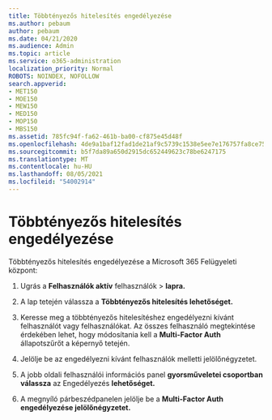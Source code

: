 ```yaml
---
title: Többtényezős hitelesítés engedélyezése
ms.author: pebaum
author: pebaum
ms.date: 04/21/2020
ms.audience: Admin
ms.topic: article
ms.service: o365-administration
localization_priority: Normal
ROBOTS: NOINDEX, NOFOLLOW
search.appverid:
- MET150
- MOE150
- MEW150
- MED150
- MOP150
- MBS150
ms.assetid: 785fc94f-fa62-461b-ba00-cf875e45d48f
ms.openlocfilehash: 4de9a1baf12fad1de21af9c5739c1538e5ee7e176757fa8ce7586aa3a7f2b71f
ms.sourcegitcommit: b5f7da89a650d2915dc652449623c78be6247175
ms.translationtype: MT
ms.contentlocale: hu-HU
ms.lasthandoff: 08/05/2021
ms.locfileid: "54002914"
---
```

# <a name="enable-multi-factor-authentication"></a>Többtényezős hitelesítés engedélyezése

Többtényezős hitelesítés engedélyezése a Microsoft 365 Felügyeleti központ:

1. Ugrás a **Felhasználók aktív** felhasználók \> **lapra.**
    
2. A lap tetején válassza a **Többtényezős hitelesítés lehetőséget.** 
    
3. Keresse meg a többtényezős hitelesítéshez engedélyezni kívánt felhasználót vagy felhasználókat. Az összes felhasználó megtekintése érdekében lehet, hogy módosítania kell a **Multi-Factor Auth** állapotszűrőt a képernyő tetején.
    
4. Jelölje be az engedélyezni kívánt felhasználók melletti jelölőnégyzetet.
    
5.  A jobb oldali felhasználói információs panel **gyorsműveletei csoportban válassza** az Engedélyezés **lehetőséget.** 
    
6. A megnyíló párbeszédpanelen jelölje be a **Multi-Factor Auth engedélyezése jelölőnégyzetet.** 
    

